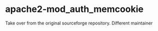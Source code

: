 apache2-mod_auth_memcookie
==========================

Take over from the original sourceforge repository. Different maintainer
